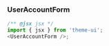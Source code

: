 ### UserAccountForm

```js
/** @jsx jsx */
import { jsx } from 'theme-ui';
<UserAccountForm />;
```
